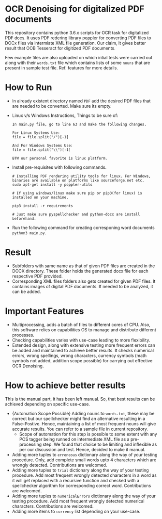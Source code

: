 # OCR Denoising for digitalized PDF documents

This repository contains python 3.6.x scripts for OCR task for digitalized PDF docs. It uses PDF redering library poppler for converting PDF files to DOCx files via intermiate XML file generation. Our claim, It gives better result that OOB Tesseract for digitized PDF documents.

Few example files are also uploaded on which intial tests were carried out along with their `words.txt` file which contains lists of some `nouns` that are present in sample test file. Ref. features for more details.

# How to Run 

* In already existent directory named `PDF` add the desired PDF files that are needed to be converted. Make sure its empty.
* Linux v/s Windows Instructions, Things to be sure of:
  ```
  In main.py file, go to line 63 and make the following changes.
  
  For Linux Systems Use:
  file = file.split("/")[-1]
  
  And For Windows Systems Use:
  file = file.split("\\")[-1]
  
  BTW our personal favorite is linux platform.
  ```

* Install pre-requisites with following commands.
  ```
  # Installing PDF rendering utility tools for linux. For Windows, binaries are available on platforms like sourceforge.net etc.
  sudo apt-get install -y poppler-utils
  
  # If using windows/linux make sure pip or pip3(for linux) is installed on your machine.
  
  pip3 install -r requirements
  
  # Just make sure pyspellchecker and python-docx are install beforehand.
  ```

* Run the following command for creating corresponing word documents `python3 main.py`.

# Result

* Subfolders with same name as that of given PDF files are created in the DOCX directory. These folder holds the generated docx file for each respective PDF provided. 
* Corresponding XML files folders also gets created for given PDF files. It contains images of digital PDF documents. If needed to be analyzed, it can be added.

# Important Features

* Multiprocessing, adds a batch of files to different cores of CPU. Also, this software relies on capabilities OS to manage and distribute different processes.
* Checking capabilities varies with use-case leading to more flexibility.
* Extended design, along with extensive testing more frequent errors can be added and maintained to achieve better results. It checks numerical errors, wrong spellings, wrong characters, currency symbols (math symbols not added, addition scope possible)  for carrying out effective OCR Denoising.

# How to achieve better results

This is the manual part, it has been left manual. So, that best results can be achieved depending on specific use-case.

* {Automation Scope Possible} Adding nouns to `words.txt`, these may be correct but our spellchecker might find an alternative resulting in a False-Postive. Hence, maintaining a list of most frequent nouns will give accurate results. You can refer to a sample file in current repository.
  * Scope of automation for this step is possible to some extent with any POS tagger being runned on intermediate XML file as a pre-processing step. We found that choice to be limiting and inflexible as per our discussion and test. Hence, decided to make it manual.
* Adding more tuples to `erroneous` dictionary along the way of your testing procedure. Only, add complete small words upto 4 characters which are wrongly detected. Contributions are welcomed.
* Adding more tuples to `trial` dictionary along the way of your testing procedure. Add most frequent wrongly detected characters in a word as it will get replaced with a recursive function and checked with a spellchecker algorithm for corresponding correct word.  Contributions are welcomed.
* Adding more tuples to `numericalErrors` dictionary along the way of your testing procedure. Add most frequent wrongly detected numerical characters. Contributions are welcomed.
* Adding more items to `currency` list depending on your use-case. 
